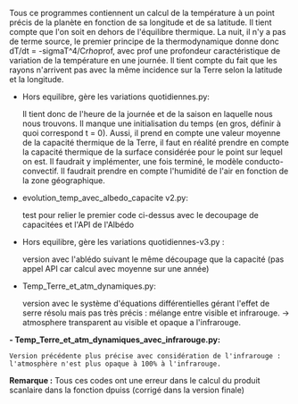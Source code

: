 Tous ce programmes contiennent un calcul de la température à un point précis de la planète en fonction de sa longitude et de sa latitude.
Il tient compte que l'on soit en dehors de l'équilibre thermique. La nuit, il n'y a pas de terme source, le premier principe de la thermodynamique donne donc dT/dt = -sigmaT^4/C*rho*prof, avec prof une profondeur caractéristique de variation de la température en une journée.
Il tient compte du fait que les rayons n'arrivent pas avec la même incidence sur la Terre selon la latitude et la longitude.

- Hors equilibre, gère les variations quotidiennes.py: 

    Il tient donc de l'heure de la journée et de la saison en laquelle nous nous trouvons.
    Il manque une initialisation du temps (en gros, définir à quoi correspond t = 0).
    Aussi, il prend en compte une valeur moyenne de la capacité thermique de la Terre, il faut en réalité prendre en compte la capacité thermique      de la surface considérée pour le point sur lequel on est.
    Il faudrait y implémenter, une fois terminé, le modèle conducto-convectif.
    Il faudrait prendre en compte l'humidité de l'air en fonction de la zone géographique.

- evolution_temp_avec_albedo_capacite v2.py:

    test pour relier le premier code ci-dessus avec le decoupage de capacitées et l'API de l'Albédo


- Hors equilibre, gère les variations quotidiennes-v3.py :

    version avec l'ablédo suivant le même découpage que la capacité 
    (pas appel API car calcul avec moyenne sur une année)

- Temp_Terre_et_atm_dynamiques.py:

    version avec le système d'équations différentielles gérant l'effet de serre résolu mais pas très précis : mélange entre visible et infrarouge.
    -> atmosphere transparent au visible et opaque a l'infrarouge.

**- Temp_Terre_et_atm_dynamiques_avec_infrarouge.py:**
  
    Version précédente plus précise avec considération de l'infrarouge : l'atmosphère n'est plus opaque à 100% à l'infrarouge.

**Remarque :** Tous ces codes ont une erreur dans le calcul du produit scanlaire dans la fonction dpuiss (corrigé dans la version finale)
